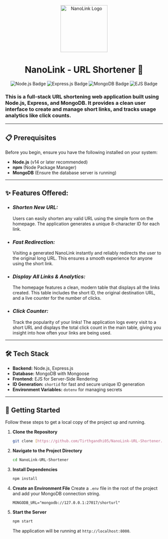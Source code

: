 <div align="center">
  <img src="https://raw.githubusercontent.com/Tirthgandhi05/NanoLink-URL-Shortener/main/link-logo.png" alt="NanoLink Logo" width="150">
  <h1 align="center">NanoLink - URL Shortener 🚀</h1>
</div>

<p align="center">
  <img src="https://img.shields.io/badge/Node.js-339933?style=for-the-badge&logo=nodedotjs&logoColor=white" alt="Node.js Badge">
  <img src="https://img.shields.io/badge/Express.js-000000?style=for-the-badge&logo=express&logoColor=white" alt="Express.js Badge">
  <img src="https://img.shields.io/badge/MongoDB-47A248?style=for-the-badge&logo=mongodb&logoColor=white" alt="MongoDB Badge">
  <img src="https://img.shields.io/badge/EJS-B4CA65?style=for-the-badge&logo=ejs&logoColor=black" alt="EJS Badge">
</p>

### This is a full-stack URL shortening web application built using Node.js, Express, and MongoDB. It provides a clean user interface to create and manage short links, and tracks usage analytics like click counts.

---

## 📋 Prerequisites

Before you begin, ensure you have the following installed on your system:
* **Node.js** (v14 or later recommended)
* **npm** (Node Package Manager)
* **MongoDB** (Ensure the database server is running)

---

## ✨ Features Offered:

-   ### *Shorten New URL:*
    Users can easily shorten any valid URL using the simple form on the homepage. The application generates a unique 8-character ID for each link.

-   ### *Fast Redirection:*
    Visiting a generated NanoLink instantly and reliably redirects the user to the original long URL. This ensures a smooth experience for anyone using the short link.

-   ### *Display All Links & Analytics:*
    The homepage features a clean, modern table that displays all the links created. This table includes the short ID, the original destination URL, and a live counter for the number of clicks.

-   ### *Click Counter:*
    Track the popularity of your links! The application logs every visit to a short URL and displays the total click count in the main table, giving you insight into how often your links are being used.

---

## 🛠️ Tech Stack

-   **Backend:** Node.js, Express.js
-   **Database:** MongoDB with Mongoose
-   **Frontend:** EJS for Server-Side Rendering
-   **ID Generation:** `shortid` for fast and secure unique ID generation
-   **Environment Variables:** `dotenv` for managing secrets

---

## 🚀 Getting Started

Follow these steps to get a local copy of the project up and running.

1.  **Clone the Repository**
    ```bash
    git clone [https://github.com/Tirthgandhi05/NanoLink-URL-Shortener.git]
    ```

2.  **Navigate to the Project Directory**
    ```bash
    cd NanoLink-URL-Shortener
    ```

3.  **Install Dependencies**
    ```bash
    npm install
    ```

4.  **Create an Environment File**
    Create a `.env` file in the root of the project and add your MongoDB connection string.
    ```
    MONGODB_URL="mongodb://127.0.0.1:27017/shorturl"
    ```

5.  **Start the Server**
    ```bash
    npm start
    ```
    The application will be running at `http://localhost:8000`.
